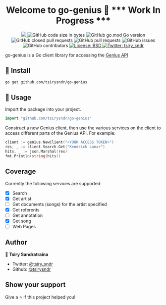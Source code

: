 <h1 align="center">Welcome to go-genius 👋 *** Work In Progress ***</h1>
<p align="center">
  <a href="https://github.com/tsirysndr/go-genius/commits/master">
    <img src="https://img.shields.io/github/last-commit/tsirysndr/go-genius.svg" target="_blank" />
  </a>
  <img alt="GitHub code size in bytes" src="https://img.shields.io/github/languages/code-size/tsirysndr/go-genius">
  <img alt="GitHub go.mod Go version" src="https://img.shields.io/github/go-mod/go-version/tsirysndr/go-genius">
  <img alt="GitHub closed pull requests" src="https://img.shields.io/github/issues-pr-closed-raw/tsirysndr/go-genius">
  <img alt="GitHub pull requests" src="https://img.shields.io/github/issues-pr/tsirysndr/go-genius">
  <img alt="GitHub issues" src="https://img.shields.io/github/issues/tsirysndr/go-genius">
  <img alt="GitHub contributors" src="https://img.shields.io/github/contributors/tsirysndr/go-genius">
  <a href="https://github.com/tsirysndr/go-genius/blob/master/LICENSE">
    <img alt="License: BSD" src="https://img.shields.io/badge/license-BSD-green.svg" target="_blank" />
  </a>
  <a href="https://twitter.com/tsiry_sndr">
    <img alt="Twitter: tsiry_sndr" src="https://img.shields.io/twitter/follow/tsiry_sndr.svg?style=social" target="_blank" />
  </a>
</p>

go-genius is a Go client library for accessing the [Genius API](https://docs.genius.com/)

## 🚚 Install

```sh
go get github.com/tsirysndr/go-genius
```

## 🚀 Usage

Import the package into your project.

```Go
import "github.com/tsirysndr/go-genius"
```

Construct a new Genius client, then use the various services on the client to access different parts of the Genius API. For example:

```Go
client := genius.NewClient("<YOUR ACCESS TOKEN>")
res, _ := client.Search.Get("Kendrick Lamar")
hits, _ := json.Marshal(res)
fmt.Println(string(hits))
```

## Coverage

Currently the following services are supported:

- [x] Search
- [x] Get artist
- [ ] Get documents (songs) for the artist specified
- [x] Get referents
- [ ] Get annotation
- [x] Get song
- [ ] Web Pages

## Author

👤 **Tsiry Sandratraina**

* Twitter: [@tsiry_sndr](https://twitter.com/tsiry_sndr)
* Github: [@tsirysndr](https://github.com/tsirysndr)

## Show your support

Give a ⭐️ if this project helped you!
